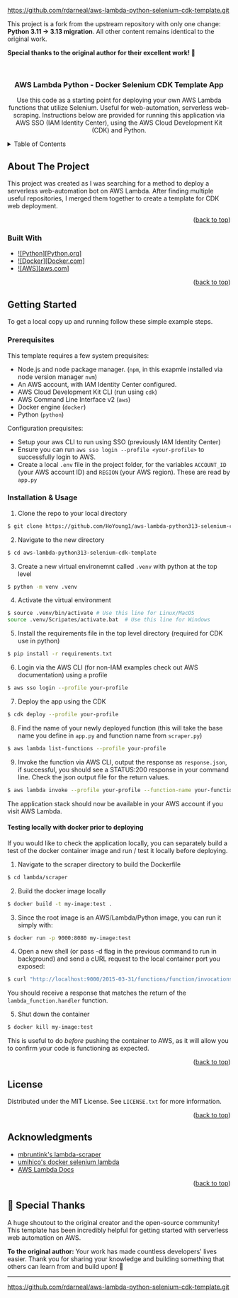 <!-- UPSTREAM REPOSITORY -->
https://github.com/rdarneal/aws-lambda-python-selenium-cdk-template.git


This project is a fork from the upstream repository with only one change: **Python 3.11 → 3.13 migration**. All other content remains identical to the original work.

**Special thanks to the original author for their excellent work! 🙏**

<a name="readme-top"></a>

<!-- PROJECT LOGO -->
<br />
<div align="center">
<h3 align="center">AWS Lambda Python - Docker Selenium CDK Template App</h3>

  <p align="center">
	Use this code as a starting point for deploying your own AWS Lambda functions that utilize Selenium. Useful for web-automation, serverless web-scraping.
	Instructions below are provided for running this application via AWS SSO (IAM Identity Center), using the AWS Cloud Development Kit (CDK) and Python.
    <br />
  </p>
</div>



<!-- TABLE OF CONTENTS -->
<details>
  <summary>Table of Contents</summary>
  <ol>
    <li>
      <a href="#about-the-project">About The Project</a>
      <ul>
        <li><a href="#built-with">Built With</a></li>
      </ul>
    </li>
    <li>
      <a href="#getting-started">Getting Started</a>
      <ul>
        <li><a href="#prerequisites">Prerequisites</a></li>
        <li><a href="#installation">Installation</a></li>
      </ul>
    </li>
    <li><a href="#usage">Usage</a></li>
    <li><a href="#roadmap">Roadmap</a></li>
    <li><a href="#contributing">Contributing</a></li>
    <li><a href="#license">License</a></li>
    <li><a href="#contact">Contact</a></li>
    <li><a href="#acknowledgments">Acknowledgments</a></li>
  </ol>
</details>



<!-- ABOUT THE PROJECT -->
## About The Project

This project was created as I was searching for a method to deploy a serverless web-automation bot on AWS Lambda. After finding multiple useful repositories, I merged them together to create a template for CDK web deployment.

<p align="right">(<a href="#readme-top">back to top</a>)</p>



### Built With

* [![Python][Python.org]][python-url]
* [![Docker][Docker.com]][Docker-url]
* [![AWS][aws.com]][aws-url]

<p align="right">(<a href="#readme-top">back to top</a>)</p>



<!-- GETTING STARTED -->
## Getting Started

To get a local copy up and running follow these simple example steps.

### Prerequisites

This template requires a few system prequisites:
- Node.js and node package manager. (`npm`, in this exapmle installed via node version manager `nvm`)
- An AWS account, with IAM Identity Center configured.
- AWS Cloud Development Kit CLI (run using `cdk`)
- AWS Command Line Interface v2 (`aws`)
- Docker engine (`docker`)
- Python (`python`)

Configuration prequisites:
- Setup your aws CLI to run using SSO (previously IAM Identity Center)
- Ensure you can run `aws sso login --profile <your-profile>` to successfully login to AWS.
- Create a local `.env` file in the project folder, for the variables `ACCOUNT_ID` (your AWS account ID) and `REGION` (your AWS region). These are read by `app.py`


### Installation & Usage

1. Clone the repo to your local directory
```sh
$ git clone https://github.com/HoYoung1/aws-lambda-python313-selenium-cdk-template.git
```

2. Navigate to the new directory
```sh
$ cd aws-lambda-python313-selenium-cdk-template
```

3. Create a new virtual environemnt called `.venv` with python at the top level
```sh
$ python -m venv .venv
```

4. Activate the virtual environment
```sh
$ source .venv/bin/activate # Use this line for Linux/MacOS
source .venv/Scripates/activate.bat  # Use this line for Windows
```

5. Install the requirements file in the top level directory (required for CDK use in python)
```sh
$ pip install -r requirements.txt
```

6. Login via the AWS CLI (for non-IAM examples check out AWS documentation) using a profile
```sh
$ aws sso login --profile your-profile
```

7. Deploy the app using the CDK
```sh
$ cdk deploy --profile your-profile
```

8. Find the name of your newly deployed function (this will take the base name you define in `app.py` and function name from `scraper.py`)
```sh
$ aws lambda list-functions --profile your-profile
```

9. Invoke the function via AWS CLI, output the response as `response.json`, if successful, you should see a STATUS:200 response in your command line. Check the json output file for the return values.
```sh
$ aws lambda invoke --profile your-profile --function-name your-function-name-copied-from-step-8 response.json
```

The application stack should now be available in your AWS account if you visit AWS Lambda.

#### Testing locally with docker prior to deploying
If you would like to check the application locally, you can separately build a test of the docker container image and run / test it locally before deploying.

1. Navigate to the scraper directory to build the Dockerfile
```sh
$ cd lambda/scraper
```

2. Build the docker image locally
```sh
$ docker build -t my-image:test .
```

3. Since the root image is an AWS/Lambda/Python image, you can run it simply with:
```sh
$ docker run -p 9000:8080 my-image:test

```

4. Open a new shell (or pass -d flag in the previous command to run in background) and send a cURL request to the local container port you exposed:
```sh
$ curl "http://localhost:9000/2015-03-31/functions/function/invocations" -d '{"payload":"this is optional"}'
```

You should receive a response that matches the return of the `lambda_function.handler` function.

5. Shut down the container
```sh
$ docker kill my-image:test
```

This is useful to do _before_ pushing the container to AWS, as it will allow you to confirm your code is functioning as expected.

<p align="right">(<a href="#readme-top">back to top</a>)</p>



<!-- LICENSE -->
## License

Distributed under the MIT License. See `LICENSE.txt` for more information.

<p align="right">(<a href="#readme-top">back to top</a>)</p>



<!-- ACKNOWLEDGMENTS -->
## Acknowledgments

* [mbruntink's lambda-scraper](https://github.com/mbruntink/lambda-scraper/)
* [umihico's docker selenium lambda](https://github.com/umihico/docker-selenium-lambda)
* [AWS Lambda Docs](https://docs.aws.amazon.com/lambda/latest/dg/python-image.html#python-alt-test)

<p align="right">(<a href="#readme-top">back to top</a>)</p>



<!-- MARKDOWN LINKS & IMAGES -->
[python-url]: https://python.org
[Docker-url]: https://docker.com
[aws-url]:https://aws.amazon.com

<!-- THANK YOU MESSAGE -->
## 🙏 Special Thanks

A huge shoutout to the original creator and the open-source community! This template has been incredibly helpful for getting started with serverless web automation on AWS. 

**To the original author:** Your work has made countless developers' lives easier. Thank you for sharing your knowledge and building something that others can learn from and build upon! 🚀

---

<!-- ORIGINAL REPOSITORY  -->
https://github.com/rdarneal/aws-lambda-python-selenium-cdk-template.git